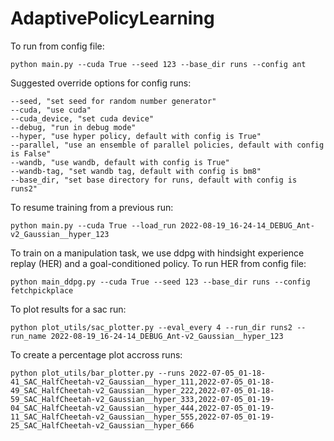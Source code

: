 # AdaptivePolicyLearning



To run from config file:

    python main.py --cuda True --seed 123 --base_dir runs --config ant

Suggested override options for config runs:

    --seed, "set seed for random number generator"
    --cuda, "use cuda"
    --cuda_device, "set cuda device"
    --debug, "run in debug mode" 
    --hyper, "use hyper policy, default with config is True"
    --parallel, "use an ensemble of parallel policies, default with config is False"
    --wandb, "use wandb, default with config is True" 
    --wandb-tag, "set wandb tag, default with config is bm8"
    --base_dir, "set base directory for runs, default with config is runs2"

To resume training from a previous run:

    python main.py --cuda True --load_run 2022-08-19_16-24-14_DEBUG_Ant-v2_Gaussian__hyper_123
    
To train on a manipulation task, we use ddpg with hindsight experience replay (HER) and a goal-conditioned policy. To run HER from config file:

    python main_ddpg.py --cuda True --seed 123 --base_dir runs --config fetchpickplace


To plot results for a  sac run:

    python plot_utils/sac_plotter.py --eval_every 4 --run_dir runs2 --run_name 2022-08-19_16-24-14_DEBUG_Ant-v2_Gaussian__hyper_123

To create a percentage plot accross runs:

    python plot_utils/bar_plotter.py --runs 2022-07-05_01-18-41_SAC_HalfCheetah-v2_Gaussian__hyper_111,2022-07-05_01-18-49_SAC_HalfCheetah-v2_Gaussian__hyper_222,2022-07-05_01-18-59_SAC_HalfCheetah-v2_Gaussian__hyper_333,2022-07-05_01-19-04_SAC_HalfCheetah-v2_Gaussian__hyper_444,2022-07-05_01-19-11_SAC_HalfCheetah-v2_Gaussian__hyper_555,2022-07-05_01-19-25_SAC_HalfCheetah-v2_Gaussian__hyper_666


